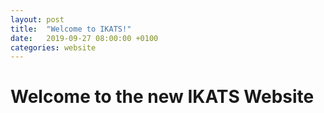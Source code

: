 ```yaml
---
layout: post
title:  "Welcome to IKATS!"
date:   2019-09-27 08:00:00 +0100
categories: website
---
```


Welcome to the new IKATS Website
================================

